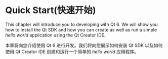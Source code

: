 # Quick Start(快速开始)

This chapter will introduce you to developing with Qt 6. We will show you how to install the Qt SDK and how you can create as well as run a simple *hello world* application using the Qt Creator IDE.

本章将向您介绍使用 Qt 6 进行开发。我们将向您展示如何安装 Qt SDK 以及如何使用 Qt Creator IDE 创建和运行一个简单的 *hello world* 应用程序。

